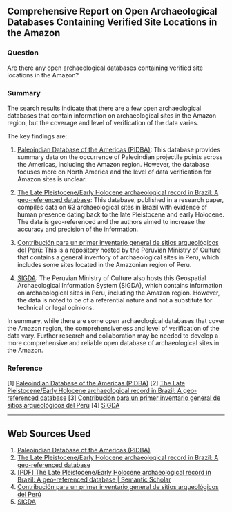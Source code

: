 ## Comprehensive Report on Open Archaeological Databases Containing Verified Site Locations in the Amazon

### Question
Are there any open archaeological databases containing verified site locations in the Amazon?

### Summary
The search results indicate that there are a few open archaeological databases that contain information on archaeological sites in the Amazon region, but the coverage and level of verification of the data varies.

The key findings are:

1. [Paleoindian Database of the Americas (PIDBA)](https://opencontext.org/projects/d75ef68a-0e23-458c-976d-286d83c13013): This database provides summary data on the occurrence of Paleoindian projectile points across the Americas, including the Amazon region. However, the database focuses more on North America and the level of data verification for Amazon sites is unclear.

2. [The Late Pleistocene/Early Holocene archaeological record in Brazil: A geo-referenced database](https://www.academia.edu/11548691/The_Late_Pleistocene_Early_Holocene_archaeological_record_in_Brazil_A_geo_referenced_database): This database, published in a research paper, compiles data on 63 archaeological sites in Brazil with evidence of human presence dating back to the late Pleistocene and early Holocene. The data is geo-referenced and the authors aimed to increase the accuracy and precision of the information.

3. [Contribución para un primer inventario general de sitios arqueológicos del Perú](https://repositorio.cultura.gob.pe/handle/CULTURA/85): This is a repository hosted by the Peruvian Ministry of Culture that contains a general inventory of archaeological sites in Peru, which includes some sites located in the Amazonian region of Peru.

4. [SIGDA](https://sigda.cultura.gob.pe/): The Peruvian Ministry of Culture also hosts this Geospatial Archaeological Information System (SIGDA), which contains information on archaeological sites in Peru, including the Amazon region. However, the data is noted to be of a referential nature and not a substitute for technical or legal opinions.

In summary, while there are some open archaeological databases that cover the Amazon region, the comprehensiveness and level of verification of the data vary. Further research and collaboration may be needed to develop a more comprehensive and reliable open database of archaeological sites in the Amazon.

### Reference

[1] [Paleoindian Database of the Americas (PIDBA)](https://opencontext.org/projects/d75ef68a-0e23-458c-976d-286d83c13013)
[2] [The Late Pleistocene/Early Holocene archaeological record in Brazil: A geo-referenced database](https://www.academia.edu/11548691/The_Late_Pleistocene_Early_Holocene_archaeological_record_in_Brazil_A_geo_referenced_database)
[3] [Contribución para un primer inventario general de sitios arqueológicos del Perú](https://repositorio.cultura.gob.pe/handle/CULTURA/85)
[4] [SIGDA](https://sigda.cultura.gob.pe/)

---
## Web Sources Used

1. [Paleoindian Database of the Americas (PIDBA)](https://opencontext.org/projects/d75ef68a-0e23-458c-976d-286d83c13013)
2. [The Late Pleistocene/Early Holocene archaeological record in Brazil: A geo-referenced database](https://www.academia.edu/11548691/The_Late_Pleistocene_Early_Holocene_archaeological_record_in_Brazil_A_geo_referenced_database)
3. [[PDF] The Late Pleistocene/Early Holocene archaeological record in Brazil: A geo-referenced database | Semantic Scholar](https://www.semanticscholar.org/paper/The-Late-Pleistocene%2FEarly-Holocene-archaeological-Bueno-Dias/64bf3cd2268d3d37a7d01c6f3a5ad075501a2150)
4. [Contribución para un primer inventario general de sitios arqueológicos del Perú](https://repositorio.cultura.gob.pe/handle/CULTURA/85)
5. [SIGDA](https://sigda.cultura.gob.pe/)
